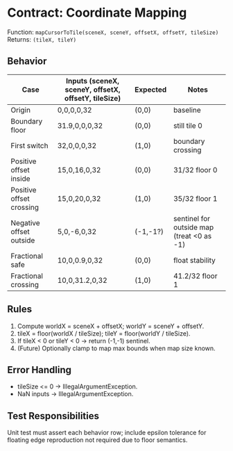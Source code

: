# Contract: Coordinate Mapping

Function: `mapCursorToTile(sceneX, sceneY, offsetX, offsetY, tileSize)`
Returns: `(tileX, tileY)`

## Behavior
| Case | Inputs (sceneX, sceneY, offsetX, offsetY, tileSize) | Expected | Notes |
|------|-----------------------------------------------------|----------|-------|
| Origin | 0,0,0,0,32 | (0,0) | baseline |
| Boundary floor | 31.9,0,0,0,32 | (0,0) | still tile 0 |
| First switch | 32,0,0,0,32 | (1,0) | boundary crossing |
| Positive offset inside | 15,0,16,0,32 | (0,0) | 31/32 floor 0 |
| Positive offset crossing | 15,0,20,0,32 | (1,0) | 35/32 floor 1 |
| Negative offset outside | 5,0,-6,0,32 | (-1,-1?) | sentinel for outside map (treat <0 as -1) |
| Fractional safe | 10,0,0.9,0,32 | (0,0) | float stability |
| Fractional crossing | 10,0,31.2,0,32 | (1,0) | 41.2/32 floor 1 |

## Rules
1. Compute worldX = sceneX + offsetX; worldY = sceneY + offsetY.
2. tileX = floor(worldX / tileSize); tileY = floor(worldY / tileSize).
3. If tileX < 0 or tileY < 0 → return (-1,-1) sentinel.
4. (Future) Optionally clamp to map max bounds when map size known.

## Error Handling
- tileSize <= 0 → IllegalArgumentException.
- NaN inputs → IllegalArgumentException.

## Test Responsibilities
Unit test must assert each behavior row; include epsilon tolerance for floating edge reproduction not required due to floor semantics.

